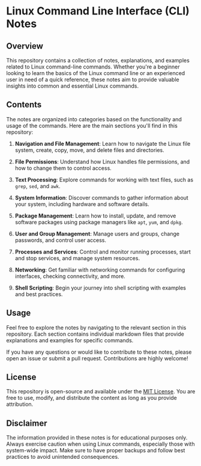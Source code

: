 # Linux Command Line Interface (CLI) Notes

## Overview

This repository contains a collection of notes, explanations, and examples related to Linux command-line commands. Whether you're a beginner looking to learn the basics of the Linux command line or an experienced user in need of a quick reference, these notes aim to provide valuable insights into common and essential Linux commands.

## Contents

The notes are organized into categories based on the functionality and usage of the commands. Here are the main sections you'll find in this repository:

1. **Navigation and File Management**: Learn how to navigate the Linux file system, create, copy, move, and delete files and directories.

2. **File Permissions**: Understand how Linux handles file permissions, and how to change them to control access.

3. **Text Processing**: Explore commands for working with text files, such as `grep`, `sed`, and `awk`.

4. **System Information**: Discover commands to gather information about your system, including hardware and software details.

5. **Package Management**: Learn how to install, update, and remove software packages using package managers like `apt`, `yum`, and `dpkg`.

6. **User and Group Management**: Manage users and groups, change passwords, and control user access.

7. **Processes and Services**: Control and monitor running processes, start and stop services, and manage system resources.

8. **Networking**: Get familiar with networking commands for configuring interfaces, checking connectivity, and more.

9. **Shell Scripting**: Begin your journey into shell scripting with examples and best practices.

## Usage

Feel free to explore the notes by navigating to the relevant section in this repository. Each section contains individual markdown files that provide explanations and examples for specific commands.

If you have any questions or would like to contribute to these notes, please open an issue or submit a pull request. Contributions are highly welcome!

## License

This repository is open-source and available under the [MIT License](LICENSE). You are free to use, modify, and distribute the content as long as you provide attribution.

## Disclaimer

The information provided in these notes is for educational purposes only. Always exercise caution when using Linux commands, especially those with system-wide impact. Make sure to have proper backups and follow best practices to avoid unintended consequences.
